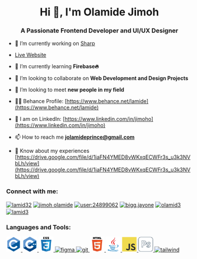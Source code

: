 <h1 align="center">Hi 👋, I'm Olamide Jimoh</h1>
<h3 align="center">A Passionate Frontend Developer and UI/UX Designer</h3>

- 🔭 I’m currently working on [Sharp](https://github.com/Olathedevguy/Sharp)
  
- [Live Website](https://github.com/Olathedevguy/Sharp)

- 🌱 I’m currently learning **Firebase🔥**

- 👯 I’m looking to collaborate on **Web Development and Design Projects**

- 🤝 I’m looking to meet **new people in my field**

- 👨‍💻 Behance Profile: [https://www.behance.net/lamide](https://www.behance.net/lamide)

- 📝 I am on LinkedIn: [https://www.linkedin.com/in/jimoho](https://www.linkedin.com/in/jimoho)

- 📫 How to reach me **jolamideprince@gmail.com**

- 📄 Know about my experiences [https://drive.google.com/file/d/1iaFN4YMED8vWKxqECWFr3s_u3k3NVbLh/view](https://drive.google.com/file/d/1iaFN4YMED8vWKxqECWFr3s_u3k3NVbLh/view)

<h3 align="left">Connect with me:</h3>
<p align="left">
<a href="https://twitter.com/lamid32" target="blank"><img align="center" src="https://raw.githubusercontent.com/rahuldkjain/github-profile-readme-generator/master/src/images/icons/Social/twitter.svg" alt="lamid32" height="30" width="40" /></a>
<a href="https://linkedin.com/in/jimoh olamide" target="blank"><img align="center" src="https://raw.githubusercontent.com/rahuldkjain/github-profile-readme-generator/master/src/images/icons/Social/linked-in-alt.svg" alt="jimoh olamide" height="30" width="40" /></a>
<a href="https://stackoverflow.com/users/user:24899062" target="blank"><img align="center" src="https://raw.githubusercontent.com/rahuldkjain/github-profile-readme-generator/master/src/images/icons/Social/stack-overflow.svg" alt="user:24899062" height="30" width="40" /></a>
<a href="https://instagram.com/bigg.jayone" target="blank"><img align="center" src="https://raw.githubusercontent.com/rahuldkjain/github-profile-readme-generator/master/src/images/icons/Social/instagram.svg" alt="bigg.jayone" height="30" width="40" /></a>
<a href="https://dribbble.com/olamid3" target="blank"><img align="center" src="https://raw.githubusercontent.com/rahuldkjain/github-profile-readme-generator/master/src/images/icons/Social/dribbble.svg" alt="olamid3" height="30" width="40" /></a>
<a href="https://www.behance.net/lamid3" target="blank"><img align="center" src="https://raw.githubusercontent.com/rahuldkjain/github-profile-readme-generator/master/src/images/icons/Social/behance.svg" alt="lamid3" height="30" width="40" /></a>
</p>

<h3 align="left">Languages and Tools:</h3>
<p align="left"> <a href="https://www.cprogramming.com/" target="_blank" rel="noreferrer"> <img src="https://raw.githubusercontent.com/devicons/devicon/master/icons/c/c-original.svg" alt="c" width="40" height="40"/> </a> <a href="https://www.w3schools.com/cpp/" target="_blank" rel="noreferrer"> <img src="https://raw.githubusercontent.com/devicons/devicon/master/icons/cplusplus/cplusplus-original.svg" alt="cplusplus" width="40" height="40"/> </a> <a href="https://www.w3schools.com/css/" target="_blank" rel="noreferrer"> <img src="https://raw.githubusercontent.com/devicons/devicon/master/icons/css3/css3-original-wordmark.svg" alt="css3" width="40" height="40"/> </a> <a href="https://www.figma.com/" target="_blank" rel="noreferrer"> <img src="https://www.vectorlogo.zone/logos/figma/figma-icon.svg" alt="figma" width="40" height="40"/> </a> <a href="https://git-scm.com/" target="_blank" rel="noreferrer"> <img src="https://www.vectorlogo.zone/logos/git-scm/git-scm-icon.svg" alt="git" width="40" height="40"/> </a> <a href="https://www.w3.org/html/" target="_blank" rel="noreferrer"> <img src="https://raw.githubusercontent.com/devicons/devicon/master/icons/html5/html5-original-wordmark.svg" alt="html5" width="40" height="40"/> </a> <a href="https://www.java.com" target="_blank" rel="noreferrer"> <img src="https://raw.githubusercontent.com/devicons/devicon/master/icons/java/java-original.svg" alt="java" width="40" height="40"/> </a> <a href="https://developer.mozilla.org/en-US/docs/Web/JavaScript" target="_blank" rel="noreferrer"> <img src="https://raw.githubusercontent.com/devicons/devicon/master/icons/javascript/javascript-original.svg" alt="javascript" width="40" height="40"/> </a> <a href="https://www.photoshop.com/en" target="_blank" rel="noreferrer"> <img src="https://raw.githubusercontent.com/devicons/devicon/master/icons/photoshop/photoshop-line.svg" alt="photoshop" width="40" height="40"/> </a> <a href="https://tailwindcss.com/" target="_blank" rel="noreferrer"> <img src="https://www.vectorlogo.zone/logos/tailwindcss/tailwindcss-icon.svg" alt="tailwind" width="40" height="40"/> </a> </p>
